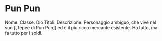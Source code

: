 # Pun Pun
Nome: 
Classe: Dio
Titoli: 
Descrizione: Personaggio ambiguo, che vive nel suo [[Tepee di Pun Pun]] ed è il più ricco mercante esistente. Ha tutto, ma fa tutto per i soldi.